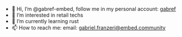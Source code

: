 - 👋 Hi, I’m @gabref-embed, follow me in my personal account: [gabref](https://github.com/gabref)
- 👀 I’m interested in retail techs
- 🌱 I’m currently learning rust
- 📫 How to reach me: email: gabriel.franzeri@embed.community

<!---
gabref-embed/gabref-embed is a ✨ special ✨ repository because its `README.md` (this file) appears on your GitHub profile.
You can click the Preview link to take a look at your changes.
--->
